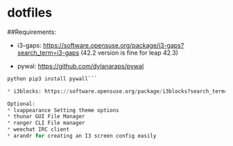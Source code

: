 # dotfiles

##Requirements:
* i3-gaps: https://software.opensuse.org/package/i3-gaps?search_term=i3-gaps (42.2 version is fine for leap 42.3)

* pywal: https://github.com/dylanaraps/pywal
```Python 3.5+ (Use pyenv install 3.5.4 | then set global to pyenv global 3.5.4)
python pip3 install pywall```

* i3blocks: https://software.opensuse.org/package/i3blocks?search_term=i3blocks

Optional:
* lxappearance Setting theme options
* thunar GUI File Manager
* ranger CLI File manager
* weechat IRC client
* arandr for creating an I3 screen config easily



